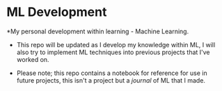 # ML Development
*My personal development within learning - Machine Learning. 

- This repo will be updated as I develop my knowledge within ML, I will also try to implement ML techniques into previous projects that I've worked on. 

- Please note; this repo contains a notebook for reference for use in future projects, this isn't a project but a *journal* of ML that I made. 
